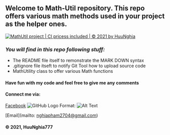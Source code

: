 ## Welcome to Math-Util repository. This repo offers various math methods used in your project as the helper ones.


[![MathUtil project | CI pricess included | © 2021 by HuuNghia](https://github.com/NghiaPham777/math-util/actions/workflows/mathutil-ci-action.yml/badge.svg)](https://github.com/NghiaPham777/math-util/actions/workflows/mathutil-ci-action.yml)


### _You will find in this repo following stuff:_
* The README file itself to remonstrate the MARK DOWN syntax
* .gitignore file itseft to notify Git Tool how to upload source code
* MathUtility class to offer various Math functions

#### Have fun with my code and feel free to give me any comments

#### Connect me via:
[Facebook](https://www.facebook.com/PhamHuuNghia2704/)
![GitHub Logo](/Desktop/Capture.png)
Format: ![Alt Text](url)

[Email](mailto: nghiapham2704@gmail.com)

#### © 2021, HuuNghia777
